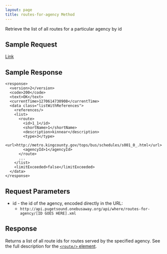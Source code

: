 ```yaml
---
layout: page
title: routes-for-agency Method
---
```


Retrieve the list of all routes for a particular agency by id

## Sample Request

[Link](http://api.pugetsound.onebusaway.org/api/where/routes-for-agency/1.json?key=TEST)

## Sample Response

    <response>
      <version>2</version>
      <code>200</code>
      <text>OK</text>
      <currentTime>1270614730908</currentTime>
      <data class="listWithReferences">
        <references/>
        <list>
          <route>
            <id>1_1</id>
            <shortName>1</shortName>
            <description>kinnear</description>
            <type>3</type>
            <url>http://metro.kingcounty.gov/tops/bus/schedules/s001_0_.html</url>
            <agencyId>1</agencyId>
          </route>
          ...
        </list>
        <limitExceeded>false</limitExceeded>
      </data>
    </response>

## Request Parameters

* id - the id of the agency, encoded directly in the URL:
    * `http://api.pugetsound.onebusaway.org/api/where/routes-for-agency/[ID GOES HERE].xml`

## Response

Returns a list of all route ids for routes served by the specified agency.  See the full description for the [`<route/>` element](/api/where/elements/route).
